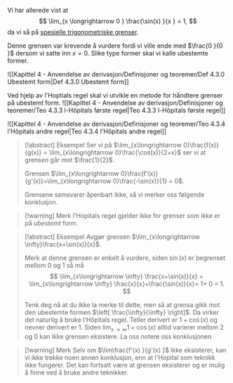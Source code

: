 
Vi har allerede vist at 
$$
\lim_{x \longrightarrow  0 } \frac{\sin(x) }{x }  = 1, 
$$
da vi så på [spesielle trigonometriske grenser](Kapittel%202%20-%20derivasjon/2.5.1%20Spesielle%20trigonometriske%20grenser.md).

Denne grensen var krevende å vurdere fordi vi ville ende med $\frac{0 }{0 }$ dersom vi satte inn $x=0$. Slike type former skal vi kalle ubestemte former.

![[Kapittel 4 - Anvendelse av derivasjon/Definisjoner og teoremer/Def 4.3.0 Ubestemt form|Def 4.3.0 Ubestemt form]]

Ved hjelp av l'Hoptials regel skal vi utvikle en metode for håndtere grenser på ubestemt form.
![[Kapittel 4 - Anvendelse av derivasjon/Definisjoner og teoremer/Teo 4.3.3 l-Hôpitals første regel|Teo 4.3.3 l-Hôpitals første regel]]

![[Kapittel 4 - Anvendelse av derivasjon/Definisjoner og teoremer/Teo 4.3.4 l'Hôpitals andre regel|Teo 4.3.4 l'Hôpitals andre regel]]

> [!abstract] Eksempel 
> Ser vi på $\lim_{x\longrightarrow 0}\frac{f(x)}{g(x)} = \lim_{x\longrightarrow 0}\frac{\cos(x)}{2+x}$ ser vi at grensen går mot $\frac{1}{2}$. 
> 
> Grensen $\lim_{x\longrightarrow 0}\frac{f'(x)}{g'(x)}=\lim_{x\longrightarrow 0}\frac{-\sin(x)}{1} = 0$. 
> 
> Grensene samsvarer åpenbart ikke, så vi merker oss følgende konklusjon.

> [!warning] Merk
> l'Hopitals regel gjelder ikke for grenser som ikke er på *ubestemt* form.


> [!abstract] Eksempel 
> Avgjør grensen $\lim_{x\longrightarrow \infty}\frac{x+\sin(x)}{x}$. 
> 
> Merk at denne grensen er enkelt å vurdere, siden $\sin(x)$ er begrenset mellom $0$ og $1$ så må 
> $$
> \lim_{x\longrightarrow  \infty} \frac{x+\sin(x)}{x} = \lim_{x\longrightarrow  \infty} \frac{x}{x}+\frac{\sin(x)}{x}= 1+ 0 = 1.
> $$ 
> 
> Tenk deg nå at du ikke la merke til dette, men så at grensa gikk mot den  ubestemte formen $\left[ \frac{\infty}{\infty} \right]$. Da virker det naturlig å bruke l'Hôpitals regel. Teller derivert er $1+\cos(x)$ og nevner derivert er $1$. Siden $\lim_{x\longrightarrow \infty}1+\cos(x)$ alltid varierer mellom $2$ og $0$ kan ikke grensen eksistere. La oss notere oss konklusjonen 

> [!warning] Merk 
> Selv om $\lim\frac{f'(x) }{g'(x) }$ ikke eksisterer, kan vi ikke trekke noen annen konklusjon, enn at l'Hopital som teknikk ikke fungerer. Det kan fortsatt være at grensen eksisterer og er mulig å finne ved å bruke andre teknikker.
